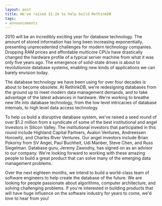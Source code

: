 ```yaml
---
layout: post
title: We've raised $1.2m to help build RethinkDB
tags:
- announcements
--- 
```


2010 will be an incredibly exciting year for database technology. The amount
of stored information has long been increasing exponentially, presenting
unprecedented challenges for modern technology companies. Dropping RAM prices
and affordable multicore CPUs have drastically changed the hardware profile of
a typical server machine from what it was only five years ago. The emergence
of solid-state drives is about to revolutionize database systems, enabling new
kinds of applications we can barely envision today.

The database technology we have been using for over four decades is about to
become obsolete. At RethinkDB, we're redesigning databases from the ground up
to meet modern data management demands, and to take advantage of the latest
advances in hardware. We're working to breathe new life into database
technology, from the low level intricacies of database internals, to high
level data access technology.

To help us build a disruptive database system, we've raised a seed round of
over $1.2 million from a syndicate of some of the best institutional and angel
investors in Silicon Valley. The institutional investors that participated in
this round include Highland Capital Partners, Avalon Ventures, Andreessen
Horowitz, and Charles River Ventures. Our angel investors include Brian
Pokorny from SV Angel, Paul Buchheit, Udi Manber, Steve Chen, and Russ
Siegelman. Database guru, Jeremy Zawodny, has signed on as an advisor to our
company. We're looking forward to working with these amazing people to build a
great product that can solve many of the emerging data management problems.

Over the next eighteen months, we intend to build a world-class team of
software engineers to help create the database of the future. We are looking
for people passionate about algorithms, computer architecture, and solving
challenging problems. If you're interested in building products that will have
huge influence on the software industry for years to come, we'd love to hear
from you!
